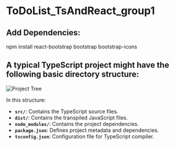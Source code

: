 # ToDoList_TsAndReact_group1

## Add Dependencies: 
npm install react-bootstrap bootstrap bootstrap-icons


## A typical TypeScript project might have the following basic directory structure:


![Project Tree](./assets/project_tree.png)


In this structure:

- **`src/`**: Contains the TypeScript source files.  
- **`dist/`**: Contains the transpiled JavaScript files.  
- **`node_modules/`**: Contains the project dependencies.  
- **`package.json`**: Defines project metadata and dependencies.  
- **`tsconfig.json`**: Configuration file for TypeScript compiler. 